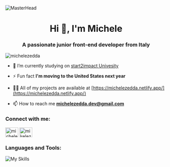 ![MasterHead](https://i.ibb.co/GRt0qXY/dev.png)
<h1 align="center">Hi 👋, I'm Michele</h1>
<h3 align="center">A passionate junior front-end developer from Italy</h3>

<p align="left"> <img src="https://komarev.com/ghpvc/?username=michelezedda&label=Profile%20views&color=0e75b6&style=flat" alt="michelezedda" /> </p>

- 🔭 I’m currently studying on [start2impact Univesity](https://www.start2impact.it/)

- ⚡ Fun fact **I'm moving to the United States next year**

- 👨‍💻 All of my projects are available at [https://michelezedda.netlify.app/](https://michelezedda.netlify.app/)

- 📫 How to reach me **michelezedda.dev@gmail.com**

<h3 align="left">Connect with me:</h3>
<p align="left">
<a href="https://linkedin.com/in/michele-zedda-8a24002a0" target="blank"><img align="center" src="https://raw.githubusercontent.com/rahuldkjain/github-profile-readme-generator/master/src/images/icons/Social/linked-in-alt.svg" alt="michele-zedda-8a24002a0" height="30" width="40" /></a>
<a href="https://instagram.com/mikelez" target="blank"><img align="center" src="https://raw.githubusercontent.com/rahuldkjain/github-profile-readme-generator/master/src/images/icons/Social/instagram.svg" alt="mikelez" height="30" width="40" /></a>
</p>

<h3 align="left">Languages and Tools:</h3>

![My Skills](https://skillicons.dev/icons?i=html,css,js,react,vite,bootstrap,npm,babel,nodejs,sass,tailwind,vscode,git,github,canva,webpack,netlify)
<br/>
